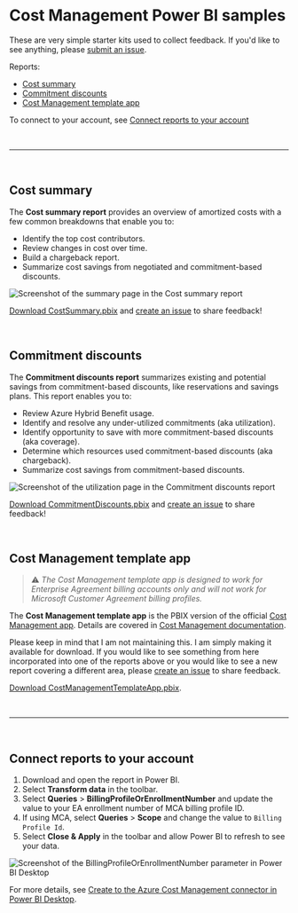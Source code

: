 # Cost Management Power BI samples

These are very simple starter kits used to collect feedback. If you'd like to see anything, please [submit an issue](https://github.com/flanakin/cost-management-powerbi/issues/new).

Reports:

- [Cost summary](#cost-summary)
- [Commitment discounts](#commitment-discounts)
- [Cost Management template app](#cost-management-template-app)

To connect to your account, see [Connect reports to your account](#connect-reports-to-your-account)

<br>

---

<br>

## Cost summary

The **Cost summary report** provides an overview of amortized costs with a few common breakdowns that enable you to:

- Identify the top cost contributors.
- Review changes in cost over time.
- Build a chargeback report.
- Summarize cost savings from negotiated and commitment-based discounts.

![Screenshot of the summary page in the Cost summary report](https://user-images.githubusercontent.com/399533/216882658-45f026f1-c895-48ca-81e2-35765af8e29e.png)

[Download CostSummary.pbix](https://github.com/flanakin/cost-management-powerbi/raw/main/CostSummary.pbix) and [create an issue](https://github.com/flanakin/cost-management-powerbi/issues/new) to share feedback!

<br>

## Commitment discounts

The **Commitment discounts report** summarizes existing and potential savings from commitment-based discounts, like reservations and savings plans. This report enables you to:

- Review Azure Hybrid Benefit usage.
- Identify and resolve any under-utilized commitments (aka utilization).
- Identify opportunity to save with more commitment-based discounts (aka coverage).
- Determine which resources used commitment-based discounts (aka chargeback).
- Summarize cost savings from commitment-based discounts.

![Screenshot of the utilization page in the Commitment discounts report](https://user-images.githubusercontent.com/399533/216882916-bb7ecfa3-d092-4ae2-88e1-7a0425c14dca.png)

[Download CommitmentDiscounts.pbix](https://github.com/flanakin/cost-management-powerbi/raw/main/CommitmentDiscounts.pbix) and [create an issue](https://github.com/flanakin/cost-management-powerbi/issues/new) to share feedback!

<br>

## Cost Management template app

> ⚠️ _The Cost Management template app is designed to work for Enterprise Agreement billing accounts only and will not work for Microsoft Customer Agreement billing profiles._

The **Cost Management template app** is the PBIX version of the official [Cost Management app](https://appsource.microsoft.com/product/power-bi/costmanagement.azurecostmanagementapp). Details are covered in [Cost Management documentation](https://learn.microsoft.com/azure/cost-management-billing/costs/analyze-cost-data-azure-cost-management-power-bi-template-app).

Please keep in mind that I am not maintaining this. I am simply making it available for download. If you would like to see something from here incorporated into one of the reports above or you would like to see a new report covering a different area, please [create an issue](https://github.com/flanakin/cost-management-powerbi/issues/new) to share feedback.

[Download CostManagementTemplateApp.pbix](https://github.com/flanakin/cost-management-powerbi/raw/main/CostManagementTemplateApp.pbix).

<br>

---

<br>

## Connect reports to your account

1. Download and open the report in Power BI.
2. Select **Transform data** in the toolbar.
3. Select **Queries** > **BillingProfileOrEnrollmentNumber** and update the value to your EA enrollment number of MCA billing profile ID.
4. If using MCA, select **Queries** > **Scope** and change the value to `Billing Profile Id`.
5. Select **Close & Apply** in the toolbar and allow Power BI to refresh to see your data.

![Screenshot of the BillingProfileOrEnrollmentNumber parameter in Power BI Desktop](https://user-images.githubusercontent.com/399533/217879504-e874f66d-0ac5-49f1-a1fc-010be407679c.png)

For more details, see [Create to the Azure Cost Management connector in Power BI Desktop](https://learn.microsoft.com/power-bi/connect-data/desktop-connect-azure-cost-management).
